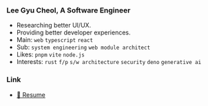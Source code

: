 ### Lee Gyu Cheol, A Software Engineer

- Researching better UI/UX.
- Providing better developer experiences.
- Main: `web` `typescript` `react`
- Sub: `system engineering` `web module architect`
- Likes: `pnpm` `vite` `node.js`
- Interests: `rust` `f/p` `s/w architecture` `security` `deno` `generative ai`

### Link

- [:bookmark_tabs: Resume](https://leegyu-portfolio.vercel.app/)
